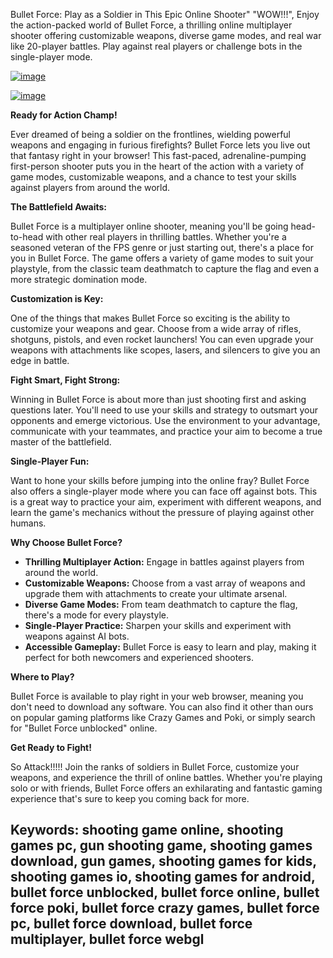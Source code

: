 Bullet Force: Play as a Soldier in This Epic Online Shooter"
"WOW!!!", Enjoy the action-packed world of Bullet Force, a thrilling online multiplayer shooter offering customizable weapons, diverse game modes, and real war like 20-player battles. Play against real players or challenge bots in the single-player mode.



[![image](https://github.com/user-attachments/assets/27dee8e6-f3ca-44dd-ad86-1c54b75e7996)](https://online-generator.github.io/unblockedgames/Bullet-Force-unblocked-game/)

[![image](https://github.com/user-attachments/assets/9342bc49-6e20-4018-9d6d-5a64fad32b42)](https://online-generator.github.io/unblockedgames/Bullet-Force-unblocked-game/)

**Ready for Action Champ!**

Ever dreamed of being a soldier on the frontlines, wielding powerful weapons and engaging in furious firefights? Bullet Force lets you live out that fantasy right in your browser! This fast-paced, adrenaline-pumping first-person shooter puts you in the heart of the action with a variety of game modes, customizable weapons, and a chance to test your skills against players from around the world.

**The Battlefield Awaits:**

Bullet Force is a multiplayer online shooter, meaning you'll be going head-to-head with other real players in thrilling battles. Whether you're a seasoned veteran of the FPS genre or just starting out, there's a place for you in Bullet Force.  The game offers a variety of game modes to suit your playstyle, from the classic team deathmatch to capture the flag and even a more strategic domination mode.  

**Customization is Key:**

One of the things that makes Bullet Force so exciting is the ability to customize your weapons and gear. Choose from a wide array of rifles, shotguns, pistols, and even rocket launchers!  You can even upgrade your weapons with attachments like scopes, lasers, and silencers to give you an edge in battle.  

**Fight Smart, Fight Strong:**

Winning in Bullet Force is about more than just shooting first and asking questions later. You'll need to use your skills and strategy to outsmart your opponents and emerge victorious.  Use the environment to your advantage, communicate with your teammates, and practice your aim to become a true master of the battlefield.

**Single-Player Fun:**

Want to hone your skills before jumping into the online fray? Bullet Force also offers a single-player mode where you can face off against bots. This is a great way to practice your aim, experiment with different weapons, and learn the game's mechanics without the pressure of playing against other humans.

**Why Choose Bullet Force?**

* **Thrilling Multiplayer Action:**  Engage in battles against players from around the world.
* **Customizable Weapons:**  Choose from a vast array of weapons and upgrade them with attachments to create your ultimate arsenal.
* **Diverse Game Modes:**  From team deathmatch to capture the flag, there's a mode for every playstyle.
* **Single-Player Practice:**  Sharpen your skills and experiment with weapons against AI bots. 
* **Accessible Gameplay:**  Bullet Force is easy to learn and play, making it perfect for both newcomers and experienced shooters.

**Where to Play?**

Bullet Force is available to play right in your web browser, meaning you don't need to download any software. You can also find it other than ours on popular gaming platforms like Crazy Games and Poki, or simply search for "Bullet Force unblocked" online.

**Get Ready to Fight!**

So Attack!!!!! Join the ranks of soldiers in Bullet Force,  customize your weapons, and experience the thrill of  online battles.  Whether you're playing solo or with friends, Bullet Force offers an exhilarating and fantastic  gaming experience that's sure to keep you coming back for more. 


## Keywords: shooting game online, shooting games pc, gun shooting game, shooting games download, gun games, shooting games for kids, shooting games io, shooting games for android, bullet force unblocked, bullet force online, bullet force poki, bullet force crazy games, bullet force pc, bullet force download, bullet force multiplayer, bullet force webgl
